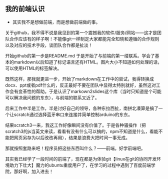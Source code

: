 ## 我的前端认识
- 其实我不是想做前端，而是想做前端做的事。
<!--
现在已经是毕业4年的社会人了，很早出于工作中的某种需要，就发现了github。并尝试过把它的精神以某种方式引入到一起工作的同事中，不过现在我才知道这完全不现实，虽然我以我能做的各种方式努力过（就算现在疫情让协同办公实在是火了一把都没能让公司协同起来）。
-->

关于github，我不得不说是我见到的第一个震撼我的软件/服务/网站——这才是团队合作应该有的样子啊！不能像git一样制定大家都能完全知晓和遵循的合作规则以及对应的技术手段，谈团队合作都是扯淡！

开始github的第一步是README.md 于是开始了与前端的第一缕联系。学会了基本的markdown以后知道了标记语言还有HTML。图片大小不知道如何处理的话，可以使用HTML的标签解决。

既然这样，那我就更进一步，开始了markdown在工作中的尝试，我得转换成docx、ppt或者pdf什么的，反正最好不要在团队中显得太特别就好，虽然这对工作会有变革性的帮助。于是认识了markown2slides这个库（当时只知道是个可能可以解决我问题的东东），与前端的联系又近了。

后来工作中半是工作，半是讨好自己的领导，各种东拉西扯，南拼北凑算是搞了一个让scratch通过选择蓝牙串口来连接并简单控制arduino的东东。

结果scratch3一来，我这工作好像瞬间没有价值了。于是各种骚操作（把scratch3的js当英文来读，看看有没有什么可以搞的，npm不知道是什么，看能不能把网页另存为以后改改再用），结果是浪费大把时间一事无成。

那就按照套路来吧！程序员把这些东西叫什么？——前端。好学前端吧。

其实我已经学了一段时间的前端了，现在都是为体验git【linux在git的协同开发环境助力下壮大】魔力的ubuntu重度用户了，在学习的过程中遇到了百度前端学院，那好啊，加入进去！

